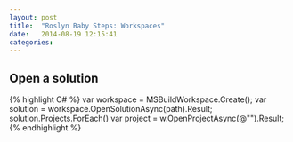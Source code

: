 ```yaml
---
layout: post
title:  "Roslyn Baby Steps: Workspaces"
date:   2014-08-19 12:15:41
categories:
---
```


Open a solution
---

{% highlight C# %}
var workspace = MSBuildWorkspace.Create();
var solution = workspace.OpenSolutionAsync(path).Result;
solution.Projects.ForEach()
var project = w.OpenProjectAsync(@"").Result;
{% endhighlight %}
